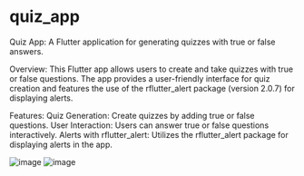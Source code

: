 # quiz_app

Quiz App:
A Flutter application for generating quizzes with true or false answers.

Overview:
This Flutter app allows users to create and take quizzes with true or false questions. The app provides a user-friendly interface for quiz creation and features the use of the rflutter_alert package (version 2.0.7) for displaying alerts.

Features:
Quiz Generation: Create quizzes by adding true or false questions.
User Interaction: Users can answer true or false questions interactively.
Alerts with rflutter_alert: Utilizes the rflutter_alert package for displaying alerts in the app.

![image](https://github.com/SolimanIslam/QuizApp/assets/136899518/bf35ba1d-09e6-4743-9a1e-6332314f4b45)
![image](https://github.com/SolimanIslam/QuizApp/assets/136899518/1f680b31-7d9b-4b96-a6c4-5ad2e13357af)


